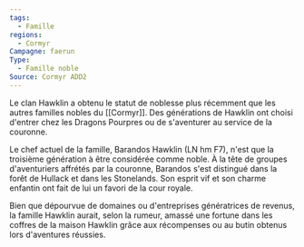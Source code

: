 ```yaml
---
tags:
  - Famille
regions:
  - Cormyr
Campagne: faerun
Type:
  - Famille noble
Source: Cormyr ADD2
---
```


Le clan Hawklin a obtenu le statut de noblesse plus récemment que les autres familles nobles du [[Cormyr]]. Des générations de Hawklin ont choisi d'entrer chez les Dragons Pourpres ou de s'aventurer au service de la couronne.

Le chef actuel de la famille, Barandos Hawklin (LN hm F7), n'est que la troisième génération à être considérée comme noble. À la tête de groupes d'aventuriers affrétés par la couronne, Barandos s'est distingué dans la forêt de Hullack et dans les Stonelands. Son esprit vif et son charme enfantin ont fait de lui un favori de la cour royale.

Bien que dépourvue de domaines ou d'entreprises génératrices de revenus, la famille Hawklin aurait, selon la rumeur, amassé une fortune dans les coffres de la maison Hawklin grâce aux récompenses ou au butin obtenus lors d'aventures réussies.
